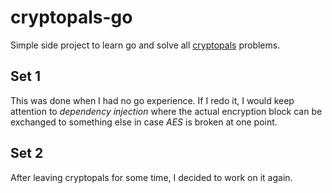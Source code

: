 # cryptopals-go

Simple side project to learn go and solve all [cryptopals](https://cryptopals.com/) problems.

## Set 1

This was done when I had no go experience. If I redo it, I would keep attention to _dependency injection_ where the actual encryption block can be exchanged to something else in case _AES_ is broken at one point.

## Set 2

After leaving cryptopals for some time, I decided to work on it again.

